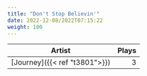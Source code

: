 ```yaml
---
title: "Don't Stop Believin'"
date: 2022-12-08/2022T07:15:22
weight: 100
---
```




 Artist | Plays 
----- | -----:
[Journey]({{< ref "t3801">}}) | 3
